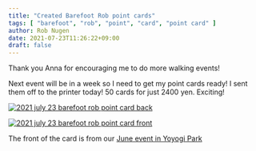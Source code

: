 ```yaml
---
title: "Created Barefoot Rob point cards"
tags: [ "barefoot", "rob", "point", "card", "point card" ]
author: Rob Nugen
date: 2021-07-23T11:26:22+09:00
draft: false
---
```


Thank you Anna for encouraging me to do more walking events!

Next event will be in a week so I need to get my point cards ready!  I
sent them off to the printer today!  50 cards for just 2400 yen.
Exciting!

[![2021 july 23 barefoot rob point card back](//b.robnugen.com/blog/2021/thumbs/2021_july_23_barefoot_rob_point_card_back.png)](//b.robnugen.com/blog/2021/2021_july_23_barefoot_rob_point_card_back.png)

[![2021 july 23 barefoot rob point card front](//b.robnugen.com/blog/2021/thumbs/2021_july_23_barefoot_rob_point_card_front.jpg)](//b.robnugen.com/blog/2021/2021_july_23_barefoot_rob_point_card_front.jpg)

The front of the card is from our [June event in Yoyogi Park](//blog/2021/06/05/walking-meditation-welcome-rainy-season-2021/)
